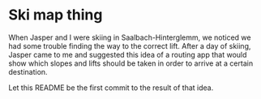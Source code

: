 # Ski map thing

When Jasper and I were skiing in Saalbach-Hinterglemm, we noticed we had some
trouble finding the way to the correct lift. After a day of skiing, Jasper came
to me and suggested this idea of a routing app that would show which slopes and
lifts should be taken in order to arrive at a certain destination.

Let this README be the first commit to the result of that idea.

